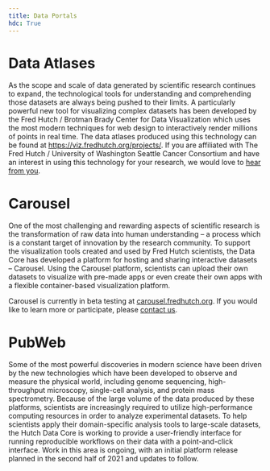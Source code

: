 ```yaml
---
title: Data Portals
hdc: True
---
```


# Data Atlases

As the scope and scale of data generated by scientific research continues to expand, the technological tools for understanding and comprehending those datasets are always being pushed to their limits. A particularly powerful new tool for visualizing complex datasets has been developed by the Fred Hutch / Brotman Brady Center for Data Visualization which uses the most modern techniques for web design to interactively render millions of points in real time.
The data atlases produced using this technology can be found at https://viz.fredhutch.org/projects/. If you are affiliated with The Fred Hutch / University of Washington Seattle Cancer Consortium and have an interest in using this technology for your research, we would love to [hear from you](mailto:mzager@fredhutch.org).


# Carousel

One of the most challenging and rewarding aspects of scientific research is the transformation of raw data into human understanding – a process which is a constant target of innovation by the research community. To support the visualization tools created and used by Fred Hutch scientists, the Data Core has developed a platform for hosting and sharing interactive datasets – Carousel. Using the Carousel platform, scientists can upload their own datasets to visualize with pre-made apps or even create their own apps with a flexible container-based visualization platform.

Carousel is currently in beta testing at [carousel.fredhutch.org](https://carousel.fredhutch.org).
If you would like to learn more or participate, please [contact us](mailto:sminot@fredhutch.org).


# PubWeb

Some of the most powerful discoveries in modern science have been driven by the new technologies which have been developed to observe and measure the physical world, including genome sequencing, high-throughput microscopy, single-cell analysis, and protein mass spectrometry. Because of the large volume of the data produced by these platforms, scientists are increasingly required to utilize high-performance computing resources in order to analyze experimental datasets. To help scientists apply their domain-specific analysis tools to large-scale datasets, the Hutch Data Core is working to provide a user-friendly interface for running reproducible workflows on their data with a point-and-click interface. Work in this area is ongoing, with an initial platform release planned in the second half of 2021 and updates to follow.
